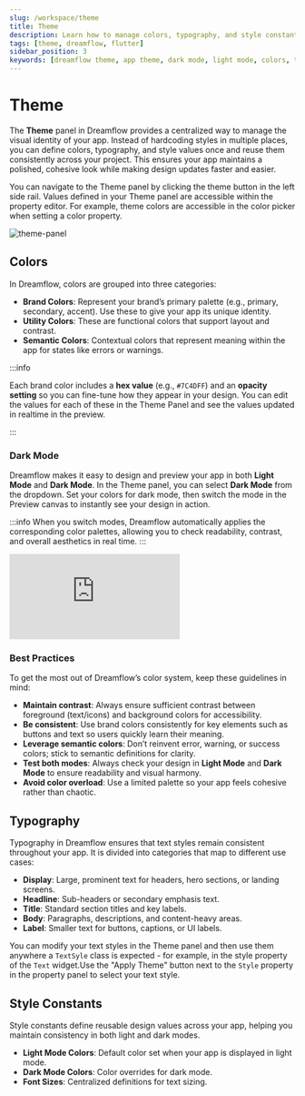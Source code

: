 ```yaml
---
slug: /workspace/theme
title: Theme 
description: Learn how to manage colors, typography, and style constants in Dreamflow’s Theme panel to create a consistent, cohesive design across your app.
tags: [theme, dreamflow, flutter]
sidebar_position: 3
keywords: [dreamflow theme, app theme, dark mode, light mode, colors, typography, style]
---
```



# Theme
The **Theme** panel in Dreamflow provides a centralized way to manage the visual identity of your app. Instead of hardcoding styles in multiple places, you can define colors, typography, and style values once and reuse them consistently across your project. This ensures your app maintains a polished, cohesive look while making design updates faster and easier.

You can navigate to the Theme panel by clicking the theme button in the left side rail. Values defined in your Theme panel are accessible within the property editor. For example, theme colors are accessible in the color picker when setting a color property.

![theme-panel](../imgs/theme-panel.avif)

## Colors

In Dreamflow, colors are grouped into three categories:

- **Brand Colors**: Represent your brand’s primary palette (e.g., primary, secondary, accent). Use these to give your app its unique identity.
- **Utility Colors**: These are functional colors that support layout and contrast.
- **Semantic Colors**: Contextual colors that represent meaning within the app for states like errors or warnings.


:::info

Each brand color includes a **hex value** (e.g., `#7C4DFF`) and an **opacity setting** so you can fine-tune how they appear in your design. You can edit the values for each of these in the Theme Panel and see the values updated in realtime in the preview.

:::

### Dark Mode

Dreamflow makes it easy to design and preview your app in both **Light Mode** and **Dark Mode**. In the Theme panel, you can select **Dark Mode** from the dropdown. Set your colors for dark mode, then switch the mode in the Preview canvas to instantly see your design in action.

:::info
When you switch modes, Dreamflow automatically applies the corresponding color palettes, allowing you to check readability, contrast, and overall aesthetics in real time.
:::

<div style={{
    position: 'relative',
    paddingBottom: 'calc(52.67989417989418% + 41px)', // Keeps the aspect ratio and additional padding
    height: 0,
    width: '100%'}}>
    <iframe 
        src="https://demo.arcade.software/OKojpnMFTASQci348sSe?embed&show_copy_link=true"
        title=""
        style={{
            position: 'absolute',
            top: 0,
            left: 0,
            width: '100%',
            height: '100%',
            colorScheme: 'light'
        }}
        frameborder="0"
        loading="lazy"
        webkitAllowFullScreen
        mozAllowFullScreen
        allowFullScreen
        allow="clipboard-write">
    </iframe>
</div>
<p></p>

### Best Practices

To get the most out of Dreamflow’s color system, keep these guidelines in mind:

- **Maintain contrast**: Always ensure sufficient contrast between foreground (text/icons) and background colors for accessibility.
- **Be consistent**: Use brand colors consistently for key elements such as buttons and text so users quickly learn their meaning.
- **Leverage semantic colors**: Don’t reinvent error, warning, or success colors; stick to semantic definitions for clarity.
- **Test both modes**: Always check your design in **Light Mode** and **Dark Mode** to ensure readability and visual harmony.
- **Avoid color overload**: Use a limited palette so your app feels cohesive rather than chaotic.

## Typography

Typography in Dreamflow ensures that text styles remain consistent throughout your app. It is divided into categories that map to different use cases:

- **Display**: Large, prominent text for headers, hero sections, or landing screens.
- **Headline**: Sub-headers or secondary emphasis text.
- **Title**: Standard section titles and key labels.
- **Body**: Paragraphs, descriptions, and content-heavy areas.
- **Label**: Smaller text for buttons, captions, or UI labels.

You can modify your text styles in the Theme panel and then use them anywhere a `TextSyle` class is expected - for example, in the style property of the `Text` widget.Use the "Apply Theme" button next to the `Style` property in the property panel to select your text style. 


## Style Constants

Style constants define reusable design values across your app, helping you maintain consistency in both light and dark modes.

- **Light Mode Colors**: Default color set when your app is displayed in light mode.
- **Dark Mode Colors**: Color overrides for dark mode.
- **Font Sizes**: Centralized definitions for text sizing.
